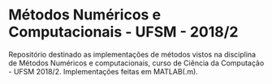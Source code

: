 # Métodos Numéricos e Computacionais - UFSM - 2018/2

Repositório destinado as implementações de métodos vistos na disciplina de Métodos Numéricos e computacionais, curso de Ciência da Computação - UFSM 2018/2.
Implementações feitas em MATLAB(.m).

